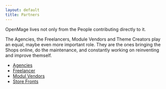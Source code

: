 ```yaml
---
layout: default
title: Partners
---
```



OpenMage lives not only from the People contributing directly to it.

The Agencies, the Freelancers, Module Vendors and Theme Creators 
play an equal, maybe even more important role.
They are the ones bringing the Shops online, do the maintenance,
and constantly working on reinventing and improve themself.


* [Agencies](agencies.html)
* [Freelancer](freelancer.html)
* [Modul Vendors](module_vendors.html)
* [Store Fronts](storefronts.html)
     
